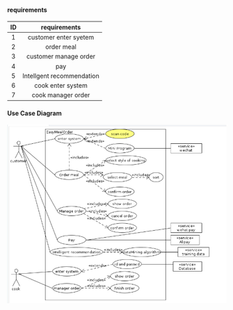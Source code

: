 #### requirements
| ID | requirements |
| :--: | :------: |
| 1 | customer enter syetem |
| 2 | order meal |
| 3 | customer manage order |
| 4 | pay |
| 5 | Intellgent recommendation |
| 6 | cook enter system |
| 7 | cook manager order |
#### Use Case Diagram
![userCaseDiagram](./pic/mealUML.png)